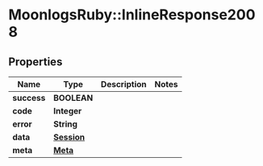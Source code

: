 # MoonlogsRuby::InlineResponse2008

## Properties
Name | Type | Description | Notes
------------ | ------------- | ------------- | -------------
**success** | **BOOLEAN** |  | 
**code** | **Integer** |  | 
**error** | **String** |  | 
**data** | [**Session**](Session.md) |  | 
**meta** | [**Meta**](Meta.md) |  | 

